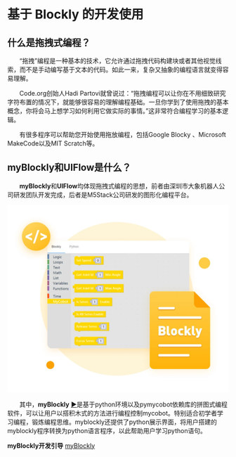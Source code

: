 # 基于 Blockly 的开发使用

## 什么是拖拽式编程？
&nbsp;&nbsp;&nbsp;&nbsp;&nbsp;&nbsp;&nbsp;“拖拽”编程是一种基本的技术，它允许通过拖拽代码构建块或者其他视觉线索，而不是手动编写基于文本的代码。如此一来，复杂又抽象的编程语言就变得容易理解。

&nbsp;&nbsp;&nbsp;&nbsp;&nbsp;&nbsp;&nbsp;Code.org创始人Hadi Partovi就曾说过：“拖拽编程可以让你在不用细致研究字符布置的情况下，就能够很容易的理解编程基础。一旦你学到了使用拖拽的基本概念，你将会马上想学习如何利用它做实际的事情。”这非常符合编程学习的基本逻辑。

&nbsp;&nbsp;&nbsp;&nbsp;&nbsp;&nbsp;&nbsp;有很多程序可以帮助您开始使用拖放编程，包括Google Blocky 、Microsoft MakeCode以及MIT Scratch等。

## myBlockly和UIFlow是什么？
&nbsp;&nbsp;&nbsp;&nbsp;&nbsp;&nbsp;&nbsp;**myBlockly**和**UIFlow**均体现拖拽式编程的思想，前者由深圳市大象机器人公司研发团队开发完成，后者是M5Stack公司研发的图形化编程平台。

![](../../../resources\3-FunctionsAndApplications\6.developmentGuide\myBlocklyAndUlFlow\myblocklyTutorials/myBlockly.jpg)

&nbsp;&nbsp;&nbsp;&nbsp;&nbsp;&nbsp;&nbsp;其中，**myBlockly** [▶](5.1-myblockly/README.md)是基于python环境以及pymycobot依赖库的拼图式编程软件，可以让用户以搭积木式的方法进行编程控制mycobot。特别适合初学者学习编程，锻炼编程思维。myblockly还提供了python展示界面，将用户搭建的myblockly程序转换为python语言程序，以此帮助用户学习python语句。

**myBlockly开发引导**
[myBlockly](../myblocklyTutorials/README.md)
